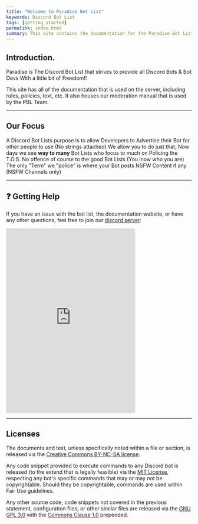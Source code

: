 ```yaml
---
title: "Welcome to Paradise Bot List"
keywords: Discord Bot List
tags: [getting_started]
permalink: index.html
summary: This site contains the documentation for the Paradise Bot List Discord Server.
---
```


 ## Introduction.
 Paradise is The Discord Bot List that strives to provide all Discord Bots & Bot Devs With a little bit of Freedom!!

This site has all of the documentation that is used on the server, including rules, policies, text, etc.  It also houses our moderation manual that is used by the PBL Team.

---

 ## Our Focus
 A Discord Bot Lists purpose is to allow Developers to Advertise their Bot for other people to use (No strings attached)
 We allow you to do just that, Now days we see <strong>way to many</strong> Bot Lists who focus to much on Policing the T.O.S. No offence of course to the good Bot Lists (You lnow who you are)
 The only "Term" we "police" is where your Bot posts NSFW Content if any (NSFW Channels only)

---

## ❓ Getting Help

If you have an issue with the bot list, the documentation website, or have any other questions, feel free to join our [discord server](https://discord.gg/ZAgkp2Q):

<iframe src="https://discordapp.com/widget?id=748977820457238530&theme=dark" width="350" height="500" allowtransparency="true" frameborder="0" sandbox="allow-popups allow-popups-to-escape-sandbox allow-same-origin allow-scripts"></iframe>

---

## Licenses

The documents and text, unless specifically noted within a file or section, is released via the [Creative Commons BY-NC-SA license](https://creativecommons.org/licenses/by-nc-sa/4.0/).

Any code snippet provided to execute commands to any Discord bot is released (to the extend that is legally feasible) via the [MIT License](https://choosealicense.com/licenses/mit/), respecting any bot's specific commands that may or may not be copyrightable.  Should they be copyrightable, commands are used within Fair Use guidelines.

Any other source code, code snippets not covered in the previous statement, configuration files, or other similar files are released via the [GNU GPL 3.0](https://choosealicense.com/licenses/gpl-3.0/) with the [Commons Clause 1.0](https://commonsclause.com/) prepended.
